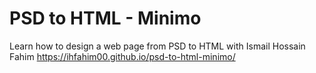 # PSD to HTML - Minimo
Learn how to design a web page from PSD to HTML with Ismail Hossain Fahim 
https://ihfahim00.github.io/psd-to-html-minimo/
